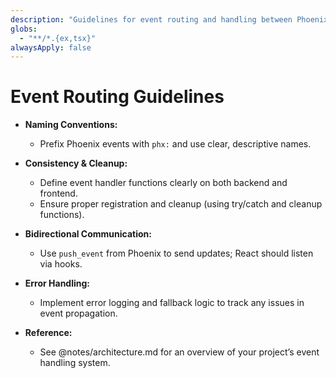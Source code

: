 ```yaml
---
description: "Guidelines for event routing and handling between Phoenix and React. Ensure consistent naming, error handling, and bidirectional event communication."
globs:
  - "**/*.{ex,tsx}"
alwaysApply: false
---
```

# Event Routing Guidelines

- **Naming Conventions:**  
  - Prefix Phoenix events with `phx:` and use clear, descriptive names.
  
- **Consistency & Cleanup:**  
  - Define event handler functions clearly on both backend and frontend.  
  - Ensure proper registration and cleanup (using try/catch and cleanup functions).

- **Bidirectional Communication:**  
  - Use `push_event` from Phoenix to send updates; React should listen via hooks.
  
- **Error Handling:**  
  - Implement error logging and fallback logic to track any issues in event propagation.
  
- **Reference:**  
  - See @notes/architecture.md for an overview of your project’s event handling system.

